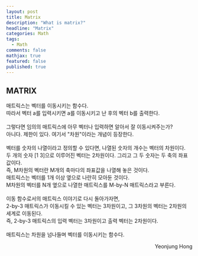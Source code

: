 ```yaml
---
layout: post
title: Matrix
description: "What is matrix?"
headline: "Matrix"
categories: Math
tags: 
  - Math
comments: false
mathjax: true
featured: false
published: true
---
```


## MATRIX

매트릭스는 벡터를 이동시키는 함수다. <br>
따라서 벡터 a를 입력시키면 a를 이동시키고 난 후의 벡터 b를 출력한다. <br><br>
그렇다면 임의의 매트릭스에 아무 벡터나 입력하면 알아서 잘 이동시켜주는가?<br>
아니다. 제한이 있다. 여기서 "차원"이라는 개념이 등장한다. <br><br>
벡터를 숫자의 나열이라고 정의할 수 있다면, 나열된 숫자의 개수는 벡터의 차원이다. <br>
두 개의 숫자 [1 3]으로 이루어진 벡터는 2차원이다. 그리고 그 두 숫자는 두 축의 좌표값이다.<br>
즉, M차원의 벡터란 M개의 축마다의 좌표값을 나열해 놓은 것이다.<br>
매트릭스는 벡터를 1개 이상 옆으로 나란히 모아둔 것이다.<br>
M차원의 벡터를 N개 옆으로 나열한 매트릭스를 M-by-N 매트릭스라고 부른다. <br><br>
이동 함수로서의 매트릭스 이야기로 다시 돌아가자면, <br>
2-by-3 매트릭스가 이동시킬 수 있는 벡터는 3차원이고, 그 3차원의 벡터는 2차원의 세계로 이동된다. <br>
즉, 2-by-3 매트릭스의 입력 벡터는 3차원이고 출력 벡터는 2차원이다. <br><br>
매트릭스는 차원을 넘나들며 벡터를 이동시키는 함수다. 


<p align="right"> Yeonjung Hong <p>
